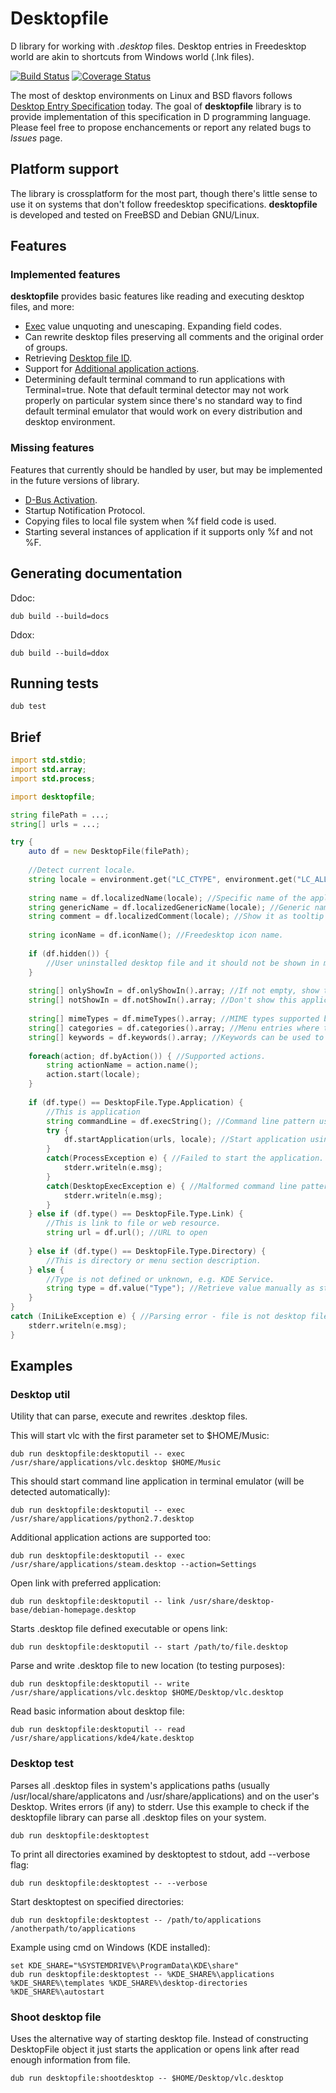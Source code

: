 # Desktopfile

D library for working with *.desktop* files. Desktop entries in Freedesktop world are akin to shortcuts from Windows world (.lnk files).

[![Build Status](https://travis-ci.org/MyLittleRobo/desktopfile.svg?branch=master)](https://travis-ci.org/MyLittleRobo/desktopfile) [![Coverage Status](https://coveralls.io/repos/MyLittleRobo/desktopfile/badge.svg?branch=master&service=github)](https://coveralls.io/github/MyLittleRobo/desktopfile?branch=master)

The most of desktop environments on Linux and BSD flavors follows [Desktop Entry Specification](http://standards.freedesktop.org/desktop-entry-spec/latest/) today.
The goal of **desktopfile** library is to provide implementation of this specification in D programming language.
Please feel free to propose enchancements or report any related bugs to *Issues* page.

## Platform support

The library is crossplatform for the most part, though there's little sense to use it on systems that don't follow freedesktop specifications.
**desktopfile** is developed and tested on FreeBSD and Debian GNU/Linux.

## Features

### Implemented features

**desktopfile** provides basic features like reading and executing desktop files, and more:

* [Exec](http://standards.freedesktop.org/desktop-entry-spec/latest/ar01s06.html) value unquoting and unescaping. Expanding field codes.
* Can rewrite desktop files preserving all comments and the original order of groups.
* Retrieving [Desktop file ID](http://standards.freedesktop.org/desktop-entry-spec/latest/ape.html).
* Support for [Additional application actions](http://standards.freedesktop.org/desktop-entry-spec/latest/ar01s10.html).
* Determining default terminal command to run applications with Terminal=true. Note that default terminal detector may not work properly on particular system since there's no standard way to find default terminal emulator that would work on every distribution and desktop environment.

### Missing features

Features that currently should be handled by user, but may be implemented in the future versions of library.

* [D-Bus Activation](http://standards.freedesktop.org/desktop-entry-spec/latest/ar01s07.html).
* Startup Notification Protocol.
* Copying files to local file system when %f field code is used.
* Starting several instances of application if it supports only %f and not %F.

## Generating documentation

Ddoc:

    dub build --build=docs
    
Ddox:

    dub build --build=ddox

## Running tests

    dub test
    
## Brief

```d
import std.stdio;
import std.array;
import std.process;

import desktopfile;

string filePath = ...;
string[] urls = ...;

try {
    auto df = new DesktopFile(filePath);
    
    //Detect current locale.
    string locale = environment.get("LC_CTYPE", environment.get("LC_ALL", environment.get("LANG")));
    
    string name = df.localizedName(locale); //Specific name of the application.
    string genericName = df.localizedGenericName(locale); //Generic name of the application. Show it in menu under the specific name.
    string comment = df.localizedComment(locale); //Show it as tooltip or description.
    
    string iconName = df.iconName(); //Freedesktop icon name.
    
    if (df.hidden()) {
        //User uninstalled desktop file and it should not be shown in menus.
    }
    
    string[] onlyShowIn = df.onlyShowIn().array; //If not empty, show this application only in listed desktop environments.
    string[] notShowIn = df.notShowIn().array; //Don't show this application in listed desktop environments.
    
    string[] mimeTypes = df.mimeTypes().array; //MIME types supported by application.
    string[] categories = df.categories().array; //Menu entries where this application should be shown.
    string[] keywords = df.keywords().array; //Keywords can be used to improve searching of the application.
    
    foreach(action; df.byAction()) { //Supported actions.
        string actionName = action.name();
        action.start(locale);
    }
    
    if (df.type() == DesktopFile.Type.Application) {
        //This is application
        string commandLine = df.execString(); //Command line pattern used to start the application.
        try {
            df.startApplication(urls, locale); //Start application using given arguments and specified locale. It will be automatically started in terminal emulator if required.
        }
        catch(ProcessException e) { //Failed to start the application.
            stderr.writeln(e.msg); 
        }
        catch(DesktopExecException e) { //Malformed command line pattern.
            stderr.writeln(e.msg); 
        }
    } else if (df.type() == DesktopFile.Type.Link) {
        //This is link to file or web resource.
        string url = df.url(); //URL to open
        
    } else if (df.type() == DesktopFile.Type.Directory) {
        //This is directory or menu section description.
    } else {
        //Type is not defined or unknown, e.g. KDE Service.
        string type = df.value("Type"); //Retrieve value manually as string if you know how to deal with non-standard types.
    }
} 
catch (IniLikeException e) { //Parsing error - file is not desktop file or has errors.
    stderr.writeln(e.msg); 
}

```

## Examples

### Desktop util

Utility that can parse, execute and rewrites .desktop files.

This will start vlc with the first parameter set to $HOME/Music:

    dub run desktopfile:desktoputil -- exec /usr/share/applications/vlc.desktop $HOME/Music
    
This should start command line application in terminal emulator (will be detected automatically):

    dub run desktopfile:desktoputil -- exec /usr/share/applications/python2.7.desktop

Additional application actions are supported too:

    dub run desktopfile:desktoputil -- exec /usr/share/applications/steam.desktop --action=Settings
    
Open link with preferred application:

    dub run desktopfile:desktoputil -- link /usr/share/desktop-base/debian-homepage.desktop

Starts .desktop file defined executable or opens link:

    dub run desktopfile:desktoputil -- start /path/to/file.desktop
    
Parse and write .desktop file to new location (to testing purposes):

    dub run desktopfile:desktoputil -- write /usr/share/applications/vlc.desktop $HOME/Desktop/vlc.desktop

Read basic information about desktop file:

    dub run desktopfile:desktoputil -- read /usr/share/applications/kde4/kate.desktop
 
### Desktop test

Parses all .desktop files in system's applications paths (usually /usr/local/share/applicatons and /usr/share/applications) and on the user's Desktop.
Writes errors (if any) to stderr.
Use this example to check if the desktopfile library can parse all .desktop files on your system.

    dub run desktopfile:desktoptest

To print all directories examined by desktoptest to stdout, add --verbose flag:

    dub run desktopfile:desktoptest -- --verbose

Start desktoptest on specified directories:

    dub run desktopfile:desktoptest -- /path/to/applications /anotherpath/to/applications
    
Example using cmd on Windows (KDE installed):

    set KDE_SHARE="%SYSTEMDRIVE%\ProgramData\KDE\share"
    dub run desktopfile:desktoptest -- %KDE_SHARE%\applications %KDE_SHARE%\templates %KDE_SHARE%\desktop-directories %KDE_SHARE%\autostart
    
### Shoot desktop file

Uses the alternative way of starting desktop file. Instead of constructing DesktopFile object it just starts the application or opens link after read enough information from file.

    dub run desktopfile:shootdesktop -- $HOME/Desktop/vlc.desktop
    
